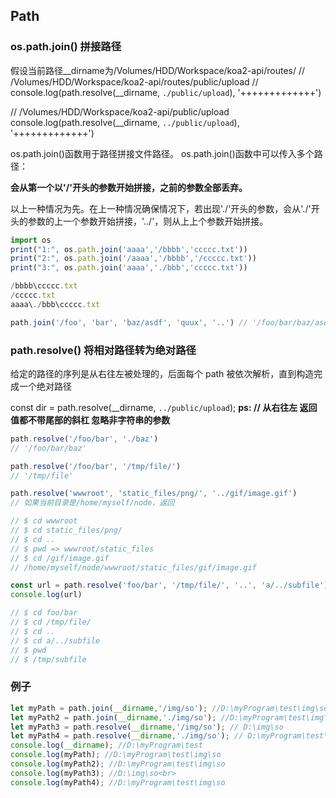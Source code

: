 ## Path

### os.path.join() 拼接路径

假设当前路径__dirname为/Volumes/HDD/Workspace/koa2-api/routes/
// /Volumes/HDD/Workspace/koa2-api/routes/public/upload 
// console.log(path.resolve(__dirname, `./public/upload`), '+++++++++++++')

// /Volumes/HDD/Workspace/koa2-api/public/upload
console.log(path.resolve(__dirname, `../public/upload`), '+++++++++++++')

os.path.join()函数用于路径拼接文件路径。 
os.path.join()函数中可以传入多个路径：

**会从第一个以'/'开头的参数开始拼接，之前的参数全部丢弃。**

以上一种情况为先。在上一种情况确保情况下，若出现'./'开头的参数，会从'./'开头的参数的上一个参数开始拼接，'../'，则从上上个参数开始拼接。

```js
import os
print("1:", os.path.join('aaaa','/bbbb','ccccc.txt'))
print("2:", os.path.join('/aaaa','/bbbb','/ccccc.txt'))
print("3:", os.path.join('aaaa','./bbb','ccccc.txt'))

/bbbb\ccccc.txt
/ccccc.txt
aaaa\./bbb\ccccc.txt

path.join('/foo', 'bar', 'baz/asdf', 'quux', '..') // '/foo/bar/baz/asdf' 

```

### path.resolve() 将相对路径转为绝对路径

给定的路径的序列是从右往左被处理的，后面每个 path 被依次解析，直到构造完成一个绝对路径

const dir = path.resolve(__dirname, `../public/upload`);
**ps: // 从右往左 返回值都不带尾部的斜杠 忽略非字符串的参数**

```js
path.resolve('/foo/bar', './baz')
// '/foo/bar/baz'

path.resolve('/foo/bar', '/tmp/file/')
// '/tmp/file'

path.resolve('wwwroot', 'static_files/png/', '../gif/image.gif')
// 如果当前目录是/home/myself/node，返回

// $ cd wwwroot
// $ cd static_files/png/
// $ cd ..
// $ pwd => wwwroot/static_files
// $ cd /gif/image.gif
// /home/myself/node/wwwroot/static_files/gif/image.gif

const url = path.resolve('foo/bar', '/tmp/file/', '..', 'a/../subfile')
console.log(url)

// $ cd foo/bar
// $ cd /tmp/file/
// $ cd ..
// $ cd a/../subfile
// $ pwd
// $ /tmp/subfile
```
### 例子

``` js
let myPath = path.join(__dirname,'/img/so'); //D:\myProgram\test\img\so 
let myPath2 = path.join(__dirname,'./img/so'); //D:\myProgram\test\img\so 
let myPath3 = path.resolve(__dirname,'/img/so'); // D:\img\so
let myPath4 = path.resolve(__dirname,'./img/so'); // D:\myProgram\test\img\so
console.log(__dirname); //D:\myProgram\test 
console.log(myPath); //D:\myProgram\test\img\so 
console.log(myPath2); //D:\myProgram\test\img\so 
console.log(myPath3); //D:\img\so<br> 
console.log(myPath4); //D:\myProgram\test\img\so

````